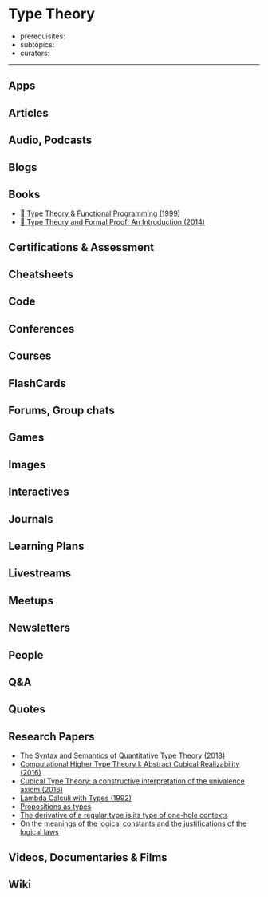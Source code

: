 # Type Theory

- prerequisites:
- subtopics:
- curators:

------

## Apps

## Articles

## Audio, Podcasts

## Blogs

## Books

- [📖 Type Theory & Functional Programming (1999)](https://www.cs.kent.ac.uk/people/staff/sjt/TTFP/ttfp.pdf)
- [📕 Type Theory and Formal Proof: An Introduction (2014)](https://www.goodreads.com/book/show/21442441-type-theory-and-formal-proof)


## Certifications & Assessment

## Cheatsheets

## Code

## Conferences

## Courses

## FlashCards

## Forums, Group chats

## Games

## Images

## Interactives

## Journals

## Learning Plans

## Livestreams

## Meetups

## Newsletters

## People

## Q&A

## Quotes

## Research Papers

- [The Syntax and Semantics of Quantitative Type Theory (2018)](https://bentnib.org/quantitative-type-theory.html)
- [Computational Higher Type Theory I: Abstract Cubical Realizability (2016)](https://arxiv.org/abs/1604.08873)
- [Cubical Type Theory: a constructive interpretation of the univalence axiom (2016)](https://arxiv.org/abs/1611.02108)
- [Lambda Calculi with Types (1992)](http://citeseerx.ist.psu.edu/viewdoc/download;jsessionid=97EC80F28ED10845C2941C0BFB8AC432?doi=10.1.1.26.4391&rep=rep1&type=pdf)
- [Propositions as types](http://homepages.inf.ed.ac.uk/wadler/papers/propositions-as-types/propositions-as-types.pdf)
- [The derivative of a regular type is its type of one-hole contexts](http://strictlypositive.org/diff.pdf)
- [On the meanings of the logical constants and the justifications of the logical laws ](https://uberty.org/wp-content/uploads/2017/06/Martin-Lof83.pdf)

## Videos, Documentaries & Films

## Wiki
